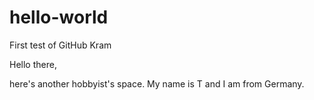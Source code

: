 # hello-world
First test of GitHub Kram

Hello there,

here's another hobbyist's space.
My name is T and I am from Germany.


